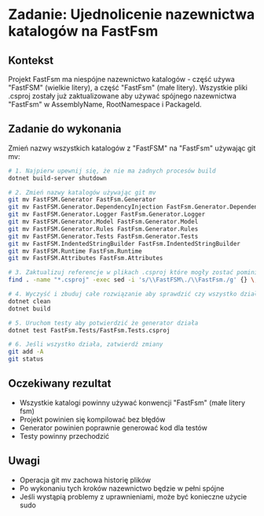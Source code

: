 # Zadanie: Ujednolicenie nazewnictwa katalogów na FastFsm

## Kontekst
Projekt FastFsm ma niespójne nazewnictwo katalogów - część używa "FastFSM" (wielkie litery), a część "FastFsm" (małe litery). Wszystkie pliki .csproj zostały już zaktualizowane aby używać spójnego nazewnictwa "FastFsm" w AssemblyName, RootNamespace i PackageId.

## Zadanie do wykonania

Zmień nazwy wszystkich katalogów z "FastFSM" na "FastFsm" używając git mv:

```bash
# 1. Najpierw upewnij się, że nie ma żadnych procesów build
dotnet build-server shutdown

# 2. Zmień nazwy katalogów używając git mv
git mv FastFSM.Generator FastFsm.Generator
git mv FastFSM.Generator.DependencyInjection FastFsm.Generator.DependencyInjection  
git mv FastFSM.Generator.Logger FastFsm.Generator.Logger
git mv FastFSM.Generator.Model FastFsm.Generator.Model
git mv FastFSM.Generator.Rules FastFsm.Generator.Rules
git mv FastFSM.Generator.Tests FastFsm.Generator.Tests
git mv FastFSM.IndentedStringBuilder FastFsm.IndentedStringBuilder
git mv FastFSM.Runtime FastFsm.Runtime
git mv FastFSM.Attributes FastFsm.Attributes

# 3. Zaktualizuj referencje w plikach .csproj które mogły zostać pominięte
find . -name "*.csproj" -exec sed -i 's/\\FastFSM\./\\FastFsm./g' {} \;

# 4. Wyczyść i zbuduj całe rozwiązanie aby sprawdzić czy wszystko działa
dotnet clean
dotnet build

# 5. Uruchom testy aby potwierdzić że generator działa
dotnet test FastFsm.Tests/FastFsm.Tests.csproj

# 6. Jeśli wszystko działa, zatwierdź zmiany
git add -A
git status
```

## Oczekiwany rezultat
- Wszystkie katalogi powinny używać konwencji "FastFsm" (małe litery fsm)
- Projekt powinien się kompilować bez błędów
- Generator powinien poprawnie generować kod dla testów
- Testy powinny przechodzić

## Uwagi
- Operacja git mv zachowa historię plików
- Po wykonaniu tych kroków nazewnictwo będzie w pełni spójne
- Jeśli wystąpią problemy z uprawnieniami, może być konieczne użycie sudo